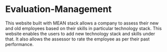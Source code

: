# Evaluation-Management
This website built with MEAN stack allows a company to assess their new and old employees based on their skills in particular technology stack. This website enables the users to add new technology stack and skills under that. It also allows the assessor to rate the employee as per their past performance.
